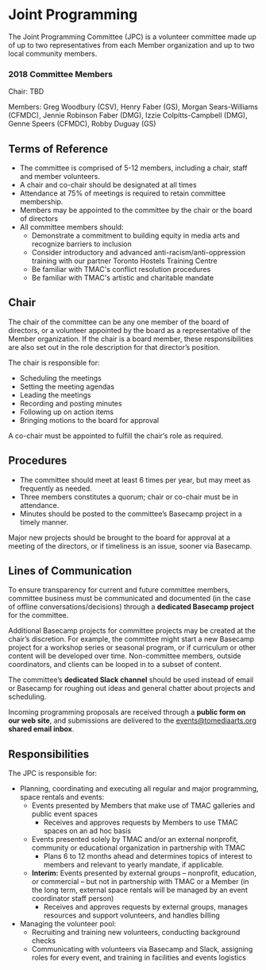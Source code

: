 # Joint Programming

The Joint Programming Committee \(JPC\) is a volunteer committee made up of up to two representatives from each Member organization and up to two local community members.

### 2018 Committee Members

Chair: TBD

Members: Greg Woodbury \(CSV\), Henry Faber \(GS\), Morgan Sears-Williams \(CFMDC\), Jennie Robinson Faber \(DMG\), Izzie Colpitts-Campbell \(DMG\), Genne Speers \(CFMDC\), Robby Duguay \(GS\)

## Terms of Reference

* The committee is comprised of 5-12 members, including a chair, staff and member volunteers.
* A chair and co-chair should be designated at all times
* Attendance at 75% of meetings is required to retain committee membership.
* Members may be appointed to the committee by the chair or the board of directors
* All committee members should:
  * Demonstrate a commitment to building equity in media arts and recognize barriers to inclusion
  * Consider introductory and advanced anti-racism/anti-oppression training with our partner Toronto Hostels Training Centre
  * Be familiar with TMAC's conflict resolution procedures
  * Be familiar with TMAC's artistic and charitable mandate

## Chair

The chair of the committee can be any one member of the board of directors, or a volunteer appointed by the board as a representative of the Member organization. If the chair is a board member, these responsibilities are also set out in the role description for that director’s position.

The chair is responsible for:

* Scheduling the meetings
* Setting the meeting agendas
* Leading the meetings
* Recording and posting minutes
* Following up on action items
* Bringing motions to the board for approval

A co-chair must be appointed to fulfill the chair’s role as required.

## Procedures

* The committee should meet at least 6 times per year, but may meet as frequently as needed.
* Three members constitutes a quorum; chair or co-chair must be in attendance.
* Minutes should be posted to the committee’s Basecamp project in a timely manner.

Major new projects should be brought to the board for approval at a meeting of the directors, or if timeliness is an issue, sooner via Basecamp.

## Lines of Communication

To ensure transparency for current and future committee members, committee business must be communicated and documented \(in the case of offline conversations/decisions\) through a **dedicated Basecamp project** for the committee.

Additional Basecamp projects for committee projects may be created at the chair’s discretion. For example, the committee might start a new Basecamp project for a workshop series or seasonal program, or if curriculum or other content will be developed over time. Non-committee members, outside coordinators, and clients can be looped in to a subset of content.

The committee’s **dedicated Slack channel** should be used instead of email or Basecamp for roughing out ideas and general chatter about projects and scheduling.

Incoming programming proposals are received through a **public form on our web site**, and submissions are delivered to the events@tomediaarts.org **shared email inbox**.

## Responsibilities

The JPC is responsible for:

* Planning, coordinating and executing all regular and major programming, space rentals and events:
  * Events presented by Members that make use of TMAC galleries and public event spaces
    * Receives and approves requests by Members to use TMAC spaces on an ad hoc basis
  * Events presented solely by TMAC and/or an external nonprofit, community or educational organization in partnership with TMAC
    * Plans 6 to 12 months ahead and determines topics of interest to members and relevant to yearly mandate, if applicable.
  * **Interim:** Events presented by external groups – nonprofit, education, or commercial – but not in partnership with TMAC or a Member \(in the long term, external space rentals will be managed by an event coordinator staff person\)
    * Receives and approves requests by external groups, manages resources and support volunteers, and handles billing
* Managing the volunteer pool:
  * Recruiting and training new volunteers, conducting background checks
  * Communicating with volunteers via Basecamp and Slack, assigning roles for every event, and training in facilities and events logistics


